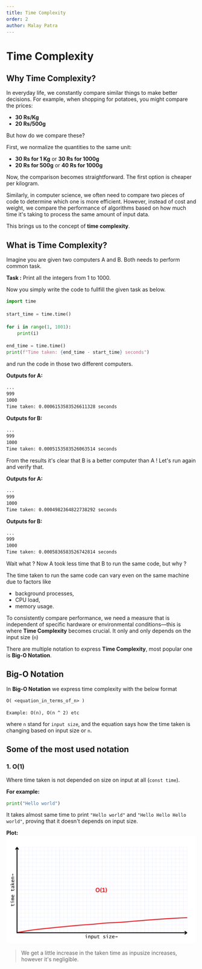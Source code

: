 ```yaml
---
title: Time Complexity
order: 2
author: Malay Patra
---
```


# Time Complexity

## Why Time Complexity?

In everyday life, we constantly compare similar things to make better decisions. For example, when shopping for potatoes, you might compare the prices:

- **30 Rs/Kg**
- **20 Rs/500g**

But how do we compare these?

First, we normalize the quantities to the same unit:

- **30 Rs for 1 Kg** or **30 Rs for 1000g**
- **20 Rs for 500g** or **40 Rs for 1000g**

Now, the comparison becomes straightforward. The first option is cheaper per kilogram.

Similarly, in computer science, we often need to compare two pieces of code to determine which one is more efficient. However, instead of cost and weight, we compare the performance of algorithms based on how much time it's taking to process the same amount of input data.

This brings us to the concept of **time complexity**.

## What is Time Complexity?

Imagine you are given two computers A and B. Both needs to perform common task.

**Task :** Print all the integers from 1 to 1000.

Now you simply write the code to fullfill the given task as below.

```python
import time

start_time = time.time()

for i in range(1, 1001):
    print(i)

end_time = time.time()
print(f"Time taken: {end_time - start_time} seconds")
```

and run the code in those two different computers.

**Outputs for A:**
```bash
...
999
1000
Time taken: 0.0006153583526611328 seconds
```
**Outputs for B:**
```bash
...
999
1000
Time taken: 0.0005153583526063514 seconds
```

From the results it's clear that B is a better computer than A ! Let's run again and verify that.

**Outputs for A:**
```bash
...
999
1000
Time taken: 0.0004982364822738292 seconds
```
**Outputs for B:**
```bash
...
999
1000
Time taken: 0.0005836583526742814 seconds
```

Wait what ? Now A took less time that B to run the same code, but why ?

The time taken to run the same code can vary even on the same machine due to factors like 
- background processes, 
- CPU load,
- memory usage. 

To consistently compare performance, we need a measure that is independent of specific hardware or environmental conditions—this is where **Time Complexity** becomes crucial. It only and only depends on the input size (`n`)

There are multiple notation to express **Time Complexity**, most popular one is **Big-O Notation**.

## Big-O Notation
In **Big-O Notation** we express time complexity with the below format
```text
O( <equation_in_terms_of_n> )

Example: O(n), O(n ^ 2) etc
```

where `n` stand for `input size`, and the equation says how the time taken is changing based on input size or `n`.

## Some of the most used notation

### 1. O(1)
Where time taken is not depended on size on input at all (`const time`).

**For example:**

```python
print("Hello world")
```
It takes almost same time to print `"Hello world"` and `"Hello Hello Hello world"`, proving that it doesn't depends on input size.

**Plot:**
![O(1) plot](./assets/o1.png)

> We get a little increase in the taken time as inpusize increases, however it's negligible.

